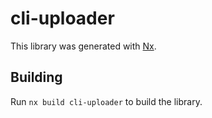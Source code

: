# cli-uploader

This library was generated with [Nx](https://nx.dev).

## Building

Run `nx build cli-uploader` to build the library.
